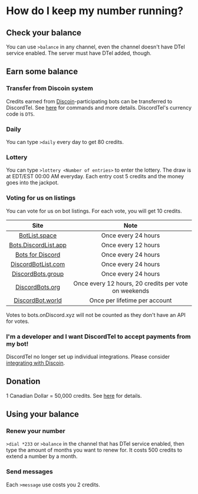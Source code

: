 # How do I keep my number running?

## Check your balance
You can use `>balance` in any channel, even the channel doesn't have DTel service enabled. The server must have DTel added, though.

## Earn some balance
### Transfer from Discoin system
Credits earned from [Discoin](http://discoin.sidetrip.xyz)-participating bots can be transferred to DiscordTel. See [here](https://discoin.gitbooks.io/docs/users-guide.html) for commands and more details. DiscordTel's currency code is `DTS`.

### Daily
You can type `>daily` every day to get 80 credits.

### Lottery
You can type `>lottery <Number of entries>` to enter the lottery. The draw is at EDT/EST 00:00 AM everyday. Each entry cost 5 credits and the money goes into the jackpot.

### Voting for us on listings
You can vote for us on bot listings. For each vote, you will get 10 credits.

| Site | Note |
| :--: | :--: |
| [BotList.space](https://botlist.space/bot/377609965554237453) | Once every 24 hours |
| [Bots.DiscordList.app](https://bots.discordlist.app/bot/377609965554237453/vote) | Once every 12 hours |
| [Bots for Discord](https://botsfordiscord.com/bots/377609965554237453/vote) | Once every 24 hours |
| [DiscordBotList.com](https://discordbotlist.com/bots/377609965554237453/upvote) | Once every 24 hours |
| [DiscordBots.group](https://discordbots.group/bot/377609965554237453/vote) | Once every 24 hours |
| [DiscordBots.org](https://discordbots.org/bot/377609965554237453/vote) | Once every 12 hours, 20 credits per vote on weekends |
| [DiscordBot.world](https://discordbot.world/bot/377609965554237453) | Once per lifetime per account |

Votes to bots.onDiscord.xyz will not be counted as they don't have an API for votes.

### I'm a developer and I want DiscordTel to accept payments from my bot!
DiscordTel no longer set up individual integrations. Please consider [integrating with Discoin](http://discoin.gitbooks.io/docs).

## Donation
1 Canadian Dollar = 50,000 credits. See [here](http://discordtel.readthedocs.io/en/latest/Donate/) for details.

## Using your balance
### Renew your number
`>dial *233` or `>balance` in the channel that has DTel service enabled, then type the amount of months you want to renew for. It costs 500 credits to extend a number by a month.

### Send messages
Each `>message` use costs you 2 credits.
